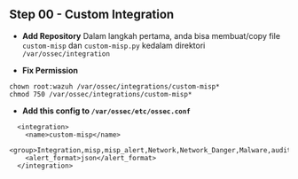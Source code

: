 ## Step 00 - Custom Integration

- **Add Repository**
Dalam langkah pertama, anda bisa membuat/copy file `custom-misp` dan `custom-misp.py` kedalam direktori `/var/ossec/integration`

- **Fix Permission**
```
chown root:wazuh /var/ossec/integrations/custom-misp*
chmod 750 /var/ossec/integrations/custom-misp*
```

- **Add this config to `/var/ossec/etc/ossec.conf`**
```
  <integration>
    <name>custom-misp</name>
    <group>Integration,misp,misp_alert,Network,Network_Danger,Malware,audit_rule,sysmon_event1,sysmon_event3,sysmon_event6,sysmon_event7,sysmon_event_15,sysmon_event_22,syscheck,recon,attack,web_scan,authenticat>
    <alert_format>json</alert_format>
  </integration>
```
